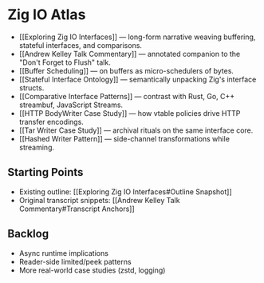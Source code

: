 # Zig IO Atlas

- [[Exploring Zig IO Interfaces]] — long-form narrative weaving buffering, stateful interfaces, and comparisons.
- [[Andrew Kelley Talk Commentary]] — annotated companion to the "Don't Forget to Flush" talk.
- [[Buffer Scheduling]] — on buffers as micro-schedulers of bytes.
- [[Stateful Interface Ontology]] — semantically unpacking Zig's interface structs.
- [[Comparative Interface Patterns]] — contrast with Rust, Go, C++ streambuf, JavaScript Streams.
- [[HTTP BodyWriter Case Study]] — how vtable policies drive HTTP transfer encodings.
- [[Tar Writer Case Study]] — archival rituals on the same interface core.
- [[Hashed Writer Pattern]] — side-channel transformations while streaming.

## Starting Points

- Existing outline: [[Exploring Zig IO Interfaces#Outline Snapshot]]
- Original transcript snippets: [[Andrew Kelley Talk Commentary#Transcript Anchors]]

## Backlog

- Async runtime implications
- Reader-side limited/peek patterns
- More real-world case studies (zstd, logging)
